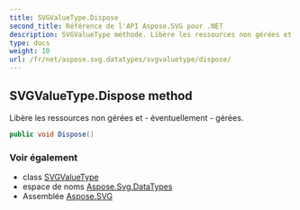 ```yaml
---
title: SVGValueType.Dispose
second_title: Référence de l'API Aspose.SVG pour .NET
description: SVGValueType méthode. Libère les ressources non gérées et  éventuellement  gérées.
type: docs
weight: 10
url: /fr/net/aspose.svg.datatypes/svgvaluetype/dispose/
---
```

## SVGValueType.Dispose method

Libère les ressources non gérées et - éventuellement - gérées.

```csharp
public void Dispose()
```

### Voir également

* class [SVGValueType](../)
* espace de noms [Aspose.Svg.DataTypes](../../svgvaluetype/)
* Assemblée [Aspose.SVG](../../../)


